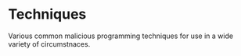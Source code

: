 # Techniques
Various common malicious programming techniques for use in a wide variety of circumstnaces. 
